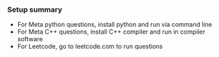 ### Setup summary
* For Meta python questions, install python and run via command line
* For Meta C++ questions, install C++ compiler and run in compiler software
* For Leetcode, go to leetcode.com to run questions
